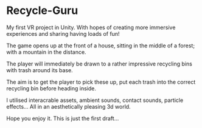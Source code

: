 # Recycle-Guru

My first VR project in Unity. With hopes of creating more immersive experiences and sharing having loads of fun!

The game opens up at the front of a house, sitting in the middle of a forest; with a mountain in the distance. 

The player will immediately be drawn to a rather impressive recycling bins with trash around its base. 

The aim is to get the player to pick these up, put each trash into the correct recycling bin before heading inside. 

I utilised interacrable assets, ambient sounds, contact sounds, particle effects... All in an aesthetically pleasing 3d world. 

Hope you enjoy it. This is just the first draft...  
